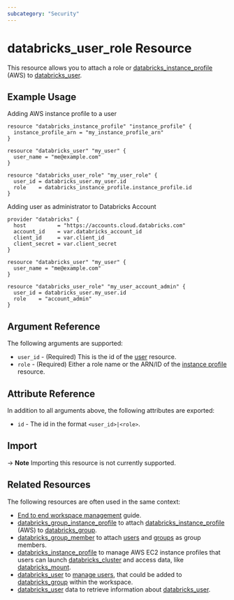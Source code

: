 ```yaml
---
subcategory: "Security"
---
```

# databricks_user_role Resource

This resource allows you to attach a role or [databricks_instance_profile](instance_profile.md) (AWS) to [databricks_user](user.md).

## Example Usage

Adding AWS instance profile to a user

```hcl
resource "databricks_instance_profile" "instance_profile" {
  instance_profile_arn = "my_instance_profile_arn"
}

resource "databricks_user" "my_user" {
  user_name = "me@example.com"
}

resource "databricks_user_role" "my_user_role" {
  user_id = databricks_user.my_user.id
  role    = databricks_instance_profile.instance_profile.id
}
```

Adding user as administrator to Databricks Account

```hcl
provider "databricks" {
  host          = "https://accounts.cloud.databricks.com"
  account_id    = var.databricks_account_id
  client_id     = var.client_id
  client_secret = var.client_secret
}

resource "databricks_user" "my_user" {
  user_name = "me@example.com"
}

resource "databricks_user_role" "my_user_account_admin" {
  user_id = databricks_user.my_user.id
  role    = "account_admin"
}
```

## Argument Reference

The following arguments are supported:

* `user_id` - (Required) This is the id of the [user](user.md) resource.
* `role` -  (Required) Either a role name or the ARN/ID of the [instance profile](instance_profile.md) resource.

## Attribute Reference

In addition to all arguments above, the following attributes are exported:

* `id` - The id in the format `<user_id>|<role>`.

## Import

-> **Note** Importing this resource is not currently supported.

## Related Resources

The following resources are often used in the same context:

* [End to end workspace management](../guides/workspace-management.md) guide.
* [databricks_group_instance_profile](group_instance_profile.md) to attach [databricks_instance_profile](instance_profile.md) (AWS) to [databricks_group](group.md).
* [databricks_group_member](group_member.md) to attach [users](user.md) and [groups](group.md) as group members.
* [databricks_instance_profile](instance_profile.md) to manage AWS EC2 instance profiles that users can launch [databricks_cluster](cluster.md) and access data, like [databricks_mount](mount.md).
* [databricks_user](user.md) to [manage users](https://docs.databricks.com/administration-guide/users-groups/users.html), that could be added to [databricks_group](group.md) within the workspace.
* [databricks_user](../data-sources/user.md) data to retrieve information about [databricks_user](user.md).
